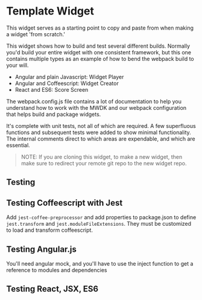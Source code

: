 # Template Widget

This widget serves as a starting point to copy and paste from when making a widget 'from scratch.'

This widget shows how to build and test several different builds.  Normally you'd build your entire widget with one consistent framework, but this one contains multiple types as an example of how to bend the webpack build to your will.

* Angular and plain Javascript: Widget Player
* Angular and Coffeescript: Widget Creator
* React and ES6: Score Screen

The webpack.config.js file contains a lot of documentation to help you understand how to work with the MWDK and our webpack configuration that helps build and package widgets.


It's complete with unit tests, not all of which are required. A few superfluous functions and subsequent tests were added to show minimal functionality. The internal comments direct to which areas are expendable, and which are essential.


> NOTE: If you are cloning this widget, to make a new widget, then make sure to redirect your remote git repo to the new widget repo.


## Testing

## Testing Coffeescript with Jest

Add `jest-coffee-preprocessor` and add properties to package.json to define `jest.transform` and `jest.moduleFileExtensions`.  They must be customized to load and transform coffeescript.

## Testing Angular.js

You'll need angular mock, and you'll have to use the inject function to get a reference to modules and dependencies

## Testing React, JSX, ES6

